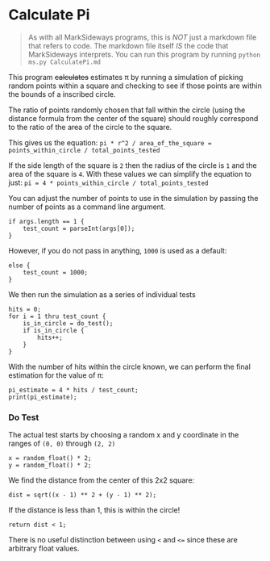 # Calculate Pi

> As with all MarkSideways programs, this is *NOT* just a markdown file that refers to code. The markdown file itself *IS* the code that MarkSideways interprets. You can run this program by running `python ms.py CalculatePi.md`

This program <s>calculates</s> estimates &pi; by running a simulation of picking random points within a square and checking to see if those points are within the bounds of a inscribed circle.

The ratio of points randomly chosen that fall within the circle (using the distance formula from the center of the square) should roughly correspond to the ratio of the area of the circle to the square.

This gives us the equation: `pi * r^2 / area_of_the_square = points_within_circle / total_points_tested`

If the side length of the square is `2` then the radius of the circle is `1` and the area of the square is `4`. With these values we can simplify the equation to just: `pi = 4 * points_within_circle / total_points_tested`

You can adjust the number of points to use in the simulation by passing the number of points as a command line argument.

```
if args.length == 1 {
    test_count = parseInt(args[0]);
}
```
However, if you do not pass in anything, `1000` is used as a default:
```
else {
    test_count = 1000;
}
```

We then run the simulation as a series of individual tests

```
hits = 0;
for i = 1 thru test_count {
    is_in_circle = do_test();
    if is_in_circle {
        hits++;
    }
}
```

With the number of hits within the circle known, we can perform the final estimation for the value of &pi;:

```
pi_estimate = 4 * hits / test_count;
print(pi_estimate);
```

### Do Test

The actual test starts by choosing a random x and y coordinate in the ranges of `(0, 0)` through `(2, 2)`

```
x = random_float() * 2;
y = random_float() * 2;
```

We find the distance from the center of this 2x2 square:

```
dist = sqrt((x - 1) ** 2 + (y - 1) ** 2);
```

If the distance is less than 1, this is within the circle!

```
return dist < 1;
```

There is no useful distinction between using `<` and `<=` since these are arbitrary float values.
